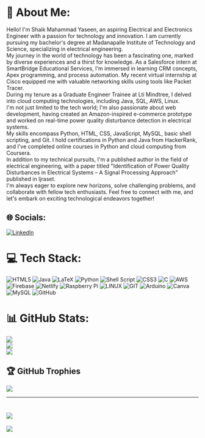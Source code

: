 # 💫 About Me:
Hello! I'm Shaik Mahammad Yaseen, an aspiring Electrical and Electronics Engineer with a passion for technology and innovation. I am currently pursuing my bachelor's degree at Madanapalle Institute of Technology and Science, specializing in electrical engineering.<br>My journey in the world of technology has been a fascinating one, marked by diverse experiences and a thirst for knowledge. As a Salesforce intern at SmartBridge Educational Services, I'm immersed in learning CRM concepts, Apex programming, and process automation. My recent virtual internship at Cisco equipped me with valuable networking skills using tools like Packet Tracer.<br>During my tenure as a Graduate Engineer Trainee at Lti Mindtree, I delved into cloud computing technologies, including Java, SQL, AWS, Linux.<br>I'm not just limited to the tech world; I'm also passionate about web development, having created an Amazon-inspired e-commerce prototype and worked on real-time power quality disturbance detection in electrical systems.<br>My skills encompass Python, HTML, CSS, JavaScript, MySQL, basic shell scripting, and Git. I hold certifications in Python and Java from HackerRank, and I've completed online courses in Python and cloud computing from Coursera.<br>In addition to my technical pursuits, I'm a published author in the field of electrical engineering, with a paper titled "Identification of Power Quality Disturbances in Electrical Systems – A Signal Processing Approach" published in Ijraset.<br>I'm always eager to explore new horizons, solve challenging problems, and collaborate with fellow tech enthusiasts. Feel free to connect with me, and let's embark on exciting technological endeavors together!


## 🌐 Socials:
[![LinkedIn](https://img.shields.io/badge/LinkedIn-%230077B5.svg?logo=linkedin&logoColor=white)](https://linkedin.com/in/https://www.linkedin.com/in/mahammad-yaseen/) 

# 💻 Tech Stack:
![HTML5](https://img.shields.io/badge/html5-%23E34F26.svg?style=for-the-badge&logo=html5&logoColor=white) ![Java](https://img.shields.io/badge/java-%23ED8B00.svg?style=for-the-badge&logo=java&logoColor=white) ![LaTeX](https://img.shields.io/badge/latex-%23008080.svg?style=for-the-badge&logo=latex&logoColor=white) ![Python](https://img.shields.io/badge/python-3670A0?style=for-the-badge&logo=python&logoColor=ffdd54) ![Shell Script](https://img.shields.io/badge/shell_script-%23121011.svg?style=for-the-badge&logo=gnu-bash&logoColor=white) ![CSS3](https://img.shields.io/badge/css3-%231572B6.svg?style=for-the-badge&logo=css3&logoColor=white) ![C](https://img.shields.io/badge/c-%2300599C.svg?style=for-the-badge&logo=c&logoColor=white) ![AWS](https://img.shields.io/badge/AWS-%23FF9900.svg?style=for-the-badge&logo=amazon-aws&logoColor=white) ![Firebase](https://img.shields.io/badge/firebase-%23039BE5.svg?style=for-the-badge&logo=firebase) ![Netlify](https://img.shields.io/badge/netlify-%23000000.svg?style=for-the-badge&logo=netlify&logoColor=#00C7B7) ![Raspberry Pi](https://img.shields.io/badge/-RaspberryPi-C51A4A?style=for-the-badge&logo=Raspberry-Pi) ![LINUX](https://img.shields.io/badge/Linux-FCC624?style=for-the-badge&logo=linux&logoColor=black) ![GIT](https://img.shields.io/badge/Git-fc6d26?style=for-the-badge&logo=git&logoColor=white) ![Arduino](https://img.shields.io/badge/-Arduino-00979D?style=for-the-badge&logo=Arduino&logoColor=white) ![Canva](https://img.shields.io/badge/Canva-%2300C4CC.svg?style=for-the-badge&logo=Canva&logoColor=white) ![MySQL](https://img.shields.io/badge/mysql-%2300f.svg?style=for-the-badge&logo=mysql&logoColor=white) ![GitHub](https://img.shields.io/badge/GitHub-%23121011.svg?style=for-the-badge&logo=github&logoColor=white)
# 📊 GitHub Stats:
![](https://github-readme-stats.vercel.app/api?username=YASEEN51449&theme=dark&hide_border=false&include_all_commits=false&count_private=false)<br/>
![](https://github-readme-streak-stats.herokuapp.com/?user=YASEEN51449&theme=dark&hide_border=false)<br/>
![](https://github-readme-stats.vercel.app/api/top-langs/?username=YASEEN51449&theme=dark&hide_border=false&include_all_commits=false&count_private=false&layout=compact)

## 🏆 GitHub Trophies
![](https://github-profile-trophy.vercel.app/?username=YASEEN51449&theme=radical&no-frame=false&no-bg=false&margin-w=4)

---
# [![](https://visitcount.itsvg.in/api?id=YASEEN51449&icon=0&color=0)](https://visitcount.itsvg.in)
[![](https://visitcount.itsvg.in/api?id=Yaseen51449&label=Profile%20Views&color=4&icon=0&pretty=false)](https://visitcount.itsvg.in)

<!-- Proudly created with GPRM ( https://gprm.itsvg.in ) -->
